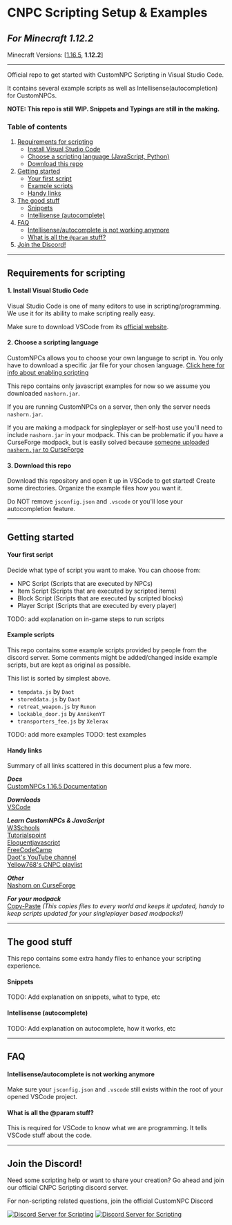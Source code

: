 # CNPC Scripting Setup & Examples
*For Minecraft 1.12.2*
---
Minecraft Versions: [[1.16.5](https://github.com/Noppes/cnpcs-scripting-examples/tree/main), **1.12.2**]

---
Official repo to get started with CustomNPC Scripting in Visual Studio Code.

It contains several example scripts as well as Intellisense(autocompletion) for CustomNPCs.

**NOTE: This repo is still WIP. Snippets and Typings are still in the making.**

### Table of contents
1. [Requirements for scripting](#requirements-for-scripting)
   - [Install Visual Studio Code](#install-visual-studio-code)
   - [Choose a scripting language (JavaScript, Python)](#choose-a-scripting-language)
   - [Download this repo](#download-this-repo)
2. [Getting started](#getting-started)
   - [Your first script](#your-first-script)
   - [Example scripts](#example-scripts)
   - [Handy links](#handy-links)
3. [The good stuff](#the-good-stuff)
   - [Snippets](#snippets)
   - [Intellisense (autocomplete)](#intellisense-autocomplete)
4. [FAQ](#faq)
   - [Intellisense/autocomplete is not working anymore](#intellisenseautocomplete-is-not-working-anymore)
   - [What is all the `@param` stuff?](#what-is-all-the-param-stuff)
5. [Join the Discord!](#join-the-discord)

---
## Requirements for scripting

#### 1. Install Visual Studio Code
Visual Studio Code is one of many editors to use in scripting/programming. We use it for its ability to make scripting really easy.

Make sure to download VSCode from its [official website](https://code.visualstudio.com/download).

#### 2. Choose a scripting language
CustomNPCs allows you to choose your own language to script in.
You only have to download a specific .jar file for your chosen language.
[Click here for info about enabling scripting](www.kodevelopment.nl/minecraft/customnpcs/scripting)

This repo contains only javascript examples for now so we assume you downloaded `nashorn.jar`.

If you are running CustomNPCs on a server, then only the server needs `nashorn.jar`.

If you are making a modpack for singleplayer or self-host use you'll need to include `nashorn.jar` in your modpack.
This can be problematic if you have a CurseForge modpack, but is easily solved because [someone uploaded `nashorn.jar` to CurseForge](https://www.curseforge.com/minecraft/mc-mods/project-nashorn)

#### 3. Download this repo
Download this repository and open it up in VSCode to get started!
Create some directories. Organize the example files how you want it.

Do NOT remove `jsconfig.json` and `.vscode` or you'll lose your autocompletion feature.

---

## Getting started

#### Your first script
Decide what type of script you want to make. You can choose from:
 - NPC Script (Scripts that are executed by NPCs)
 - Item Script (Scripts that are executed by scripted items)
 - Block Script (Scripts that are executed by scripted blocks)
 - Player Script (Scripts that are executed by every player)


TODO: add explanation on in-game steps to run scripts

#### Example scripts
This repo contains some example scripts provided by people from the discord server. Some comments might be added/changed inside example scripts, but are kept as original as possible.

This list is sorted by simplest above.

 - `tempdata.js` by `Daot`
 - `storeddata.js` by `Daot`
 - `retreat_weapon.js` by `Runon`
 - `lockable_door.js` by `AnnikenYT`
 - `transporters_fee.js` by `Xelerax`

TODO: add more examples
TODO: test examples


#### Handy links

Summary of all links scattered in this document plus a few more.

***Docs***    
[CustomNPCs 1.16.5 Documentation](http://www.kodevelopment.nl/customnpcs/api/1.16.5/)

***Downloads***    
[VSCode](https://code.visualstudio.com/download)

***Learn CustomNPCs & JavaScript***    
[W3Schools](https://www.w3schools.com/js/default.asp)    
[Tutorialspoint](https://www.tutorialspoint.com/javascript/index.htm)    
[Eloquentjavascript](https://eloquentjavascript.net/index.html)    
[FreeCodeCamp](https://www.freecodecamp.org/news/javascript-modules-a-beginner-s-guide-783f7d7a5fcc#.zeh1blwi0)    
[Daot's YouTube channel](https://www.youtube.com/user/MrToady2000)    
[Yellow768's CNPC playlist](https://www.youtube.com/watch?v=G1TU21NGQ0I&list=PL7ysKllrqw-61vQKAAGxlTxsMA62P0jKP)    

***Other***    
[Nashorn on CurseForge](https://www.curseforge.com/minecraft/mc-mods/project-nashorn)

***For your modpack***    
[Copy-Paste](https://www.curseforge.com/minecraft/mc-mods/copy-paste) *(This copies files to every world and keeps it updated, handy to keep scripts updated for your singleplayer based modpacks!)*

---

## The good stuff
This repo contains some extra handy files to enhance your scripting experience.
#### Snippets

TODO: Add explanation on snippets, what to type, etc

#### Intellisense (autocomplete)

TODO: Add explanation on autocomplete, how it works, etc

---
## FAQ

#### Intellisense/autocomplete is not working anymore 
Make sure your `jsconfig.json` and `.vscode` still exists within the root of your opened VSCode project.

#### What is all the @param stuff?
This is required for VSCode to know what we are programming. It tells VSCode stuff about the code.

---

## Join the Discord!
Need some scripting help or want to share your creation? Go ahead and join our official CNPC Scripting discord server.

For non-scripting related questions, join the official CustomNPC Discord

[![Discord Server for Scripting](https://discordapp.com/api/guilds/177204059109982208/widget.png?style=banner3)](https://discord.gg/AJ7qPy4) [![Discord Server for Scripting](https://discordapp.com/api/guilds/151785576557707264/widget.png?style=banner3)](https://discord.gg/AJ7qPy4)
